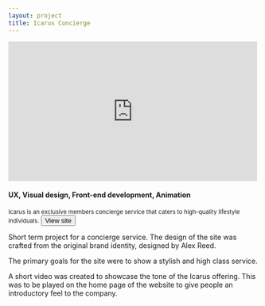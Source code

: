```yaml
---
layout: project
title: Icarus Concierge
---
```


<div class="icarus-banner banner"></div>

<section class="grid-container icarus-video">
	<iframe src="https://player.vimeo.com/video/120904044?color=d89842&title=0&byline=0&portrait=0" width="500" height="281" frameborder="0" webkitallowfullscreen mozallowfullscreen allowfullscreen></iframe>
</section>

<section class="grid-container">
	<section class="grid-2 project-caption">
		<h4 class="montserrat">UX, Visual design, Front-end development, Animation</h4>
		<small>Icarus is an exclusive members concierge service that caters to high-quality lifestyle individuals.</small>
		<a href="http://www.icarusconcierge.com" title="Icarus Concierge">
			<button class="btn btn-2 btn-2c">View site</button>
		</a>
	</section>
	<section class="grid-4 project-copy">
		<p>Short term project for a concierge service. The design of the site was crafted from the original brand identity, designed by Alex Reed.</p>
		<p>The primary goals for the site were to show a stylish and high class service.</p>
		<p>A short video was created to showcase the tone of the Icarus offering. This was to be played on the home page of the website to give people an introductory feel to the company.</p>
	</section>
</section>
